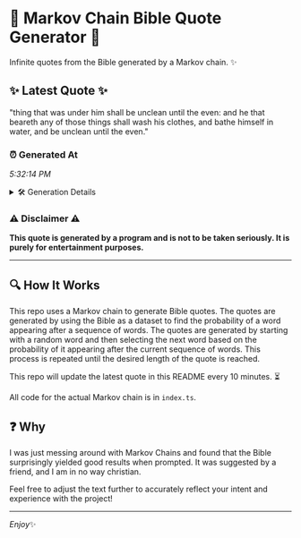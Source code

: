 # 📖 Markov Chain Bible Quote Generator 📖

Infinite quotes from the Bible generated by a Markov chain. ✨

## ✨ Latest Quote ✨
"thing that was under him shall be unclean until the even: and he that beareth any of those things shall wash his clothes, and bathe himself in water, and be unclean until the even."

### ⏰ Generated At
*5:32:14 PM*

<details>
    <summary>🛠️ Generation Details</summary>
    <p>
        <strong>🌱 Seed:</strong> thing<br>
        <strong>🔄 Iterations:</strong> 33<br>
        <strong>📜 Context History:</strong><br>[ thing ]: that<br>[ thing, that ]: was<br>[ thing, that, was ]: under<br>[ thing, that, was, under ]: him<br>[ thing, that, was, under, him ]: shall<br>[ thing, that, was, under, him, shall ]: be<br>[ that, was, under, him, shall, be ]: unclean<br>[ was, under, him, shall, be, unclean ]: until<br>[ under, him, shall, be, unclean, until ]: the<br>[ him, shall, be, unclean, until, the ]: even:<br>[ shall, be, unclean, until, the, even: ]: and<br>[ be, unclean, until, the, even:, and ]: he<br>[ unclean, until, the, even:, and, he ]: that<br>[ until, the, even:, and, he, that ]: beareth<br>[ the, even:, and, he, that, beareth ]: any<br>[ even:, and, he, that, beareth, any ]: of<br>[ and, he, that, beareth, any, of ]: those<br>[ he, that, beareth, any, of, those ]: things<br>[ that, beareth, any, of, those, things ]: shall<br>[ beareth, any, of, those, things, shall ]: wash<br>[ any, of, those, things, shall, wash ]: his<br>[ of, those, things, shall, wash, his ]: clothes,<br>[ those, things, shall, wash, his, clothes, ]: and<br>[ things, shall, wash, his, clothes,, and ]: bathe<br>[ shall, wash, his, clothes,, and, bathe ]: himself<br>[ wash, his, clothes,, and, bathe, himself ]: in<br>[ his, clothes,, and, bathe, himself, in ]: water,<br>[ clothes,, and, bathe, himself, in, water, ]: and<br>[ and, bathe, himself, in, water,, and ]: be<br>[ bathe, himself, in, water,, and, be ]: unclean<br>[ himself, in, water,, and, be, unclean ]: until<br>[ in, water,, and, be, unclean, until ]: the<br>[ water,, and, be, unclean, until, the ]: even.<br>
    </p>
</details>

### ⚠️ Disclaimer ⚠️
**This quote is generated by a program and is not to be taken seriously. It is purely for entertainment purposes.**

---

## 🔍 How It Works

This repo uses a Markov chain to generate Bible quotes. The quotes are generated by using the Bible as a dataset to find the probability of a word appearing after a sequence of words. The quotes are generated by starting with a random word and then selecting the next word based on the probability of it appearing after the current sequence of words. This process is repeated until the desired length of the quote is reached.

This repo will update the latest quote in this README every 10 minutes. ⏳

All code for the actual Markov chain is in `index.ts`.

## ❓ Why

I was just messing around with Markov Chains and found that the Bible surprisingly yielded good results when prompted. 
It was suggested by a friend, and I am in no way christian.

Feel free to adjust the text further to accurately reflect your intent and experience with the project!

---

*Enjoy*✨
